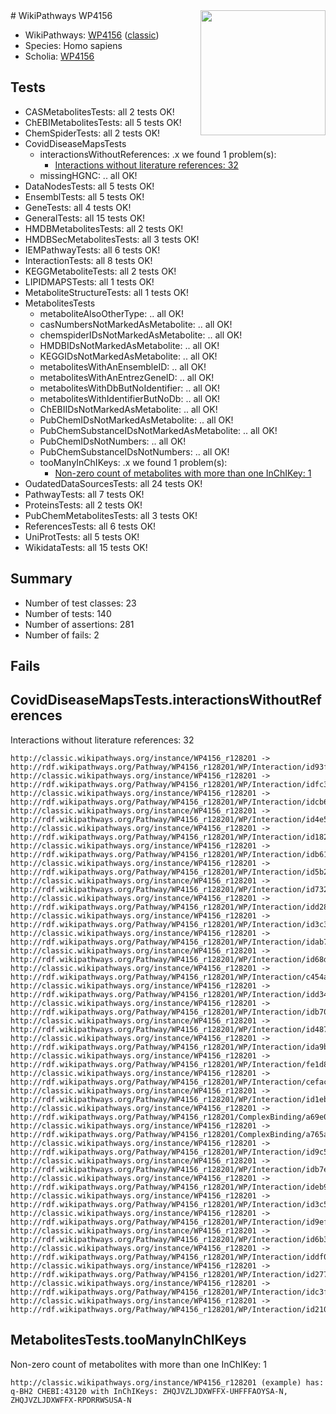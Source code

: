 <img style="float: right; width: 200px" src="https://cms-assets.nporadio.nl/npo3fm/NPO-Serious-Request-Logo-Groen-Ik-Steun-RGB.png" />
# WikiPathways WP4156

* WikiPathways: [WP4156](https://wikipathways.org/pathways/WP4156) ([classic](https://classic.wikipathways.org/instance/WP4156))
* Species: Homo sapiens
* Scholia: [WP4156](https://scholia.toolforge.org/wikipathways/WP4156)
## Tests
* CASMetabolitesTests: all 2 tests OK!
* ChEBIMetabolitesTests: all 5 tests OK!
* ChemSpiderTests: all 2 tests OK!
* CovidDiseaseMapsTests
    * interactionsWithoutReferences: .x we found 1 problem(s):
        * [Interactions without literature references: 32](#9701cd21)
    * missingHGNC: .. all OK!
* DataNodesTests: all 5 tests OK!
* EnsemblTests: all 5 tests OK!
* GeneTests: all 4 tests OK!
* GeneralTests: all 15 tests OK!
* HMDBMetabolitesTests: all 2 tests OK!
* HMDBSecMetabolitesTests: all 3 tests OK!
* IEMPathwayTests: all 6 tests OK!
* InteractionTests: all 8 tests OK!
* KEGGMetaboliteTests: all 2 tests OK!
* LIPIDMAPSTests: all 1 tests OK!
* MetaboliteStructureTests: all 1 tests OK!
* MetabolitesTests
    * metaboliteAlsoOtherType: .. all OK!
    * casNumbersNotMarkedAsMetabolite: .. all OK!
    * chemspiderIDsNotMarkedAsMetabolite: .. all OK!
    * HMDBIDsNotMarkedAsMetabolite: .. all OK!
    * KEGGIDsNotMarkedAsMetabolite: .. all OK!
    * metabolitesWithAnEnsembleID: .. all OK!
    * metabolitesWithAnEntrezGeneID: .. all OK!
    * metabolitesWithDbButNoIdentifier: .. all OK!
    * metabolitesWithIdentifierButNoDb: .. all OK!
    * ChEBIIDsNotMarkedAsMetabolite: .. all OK!
    * PubChemIDsNotMarkedAsMetabolite: .. all OK!
    * PubChemSubstanceIDsNotMarkedAsMetabolite: .. all OK!
    * PubChemIDsNotNumbers: .. all OK!
    * PubChemSubstanceIDsNotNumbers: .. all OK!
    * tooManyInChIKeys: .x we found 1 problem(s):
        * [Non-zero count of metabolites with more than one InChIKey: 1](#a4e4037e)
* OudatedDataSourcesTests: all 24 tests OK!
* PathwayTests: all 7 tests OK!
* ProteinsTests: all 2 tests OK!
* PubChemMetabolitesTests: all 3 tests OK!
* ReferencesTests: all 6 tests OK!
* UniProtTests: all 5 tests OK!
* WikidataTests: all 15 tests OK!


## Summary

* Number of test classes: 23
* Number of tests: 140
* Number of assertions: 281
* Number of fails: 2

## Fails

<a name="9701cd21" />

## CovidDiseaseMapsTests.interactionsWithoutReferences

Interactions without literature references: 32
```
http://classic.wikipathways.org/instance/WP4156_r128201 -> http://rdf.wikipathways.org/Pathway/WP4156_r128201/WP/Interaction/id93f579bc
http://classic.wikipathways.org/instance/WP4156_r128201 -> http://rdf.wikipathways.org/Pathway/WP4156_r128201/WP/Interaction/idfc3d6f39
http://classic.wikipathways.org/instance/WP4156_r128201 -> http://rdf.wikipathways.org/Pathway/WP4156_r128201/WP/Interaction/idcb6f2385
http://classic.wikipathways.org/instance/WP4156_r128201 -> http://rdf.wikipathways.org/Pathway/WP4156_r128201/WP/Interaction/id4e503ef6_2
http://classic.wikipathways.org/instance/WP4156_r128201 -> http://rdf.wikipathways.org/Pathway/WP4156_r128201/WP/Interaction/id1826379
http://classic.wikipathways.org/instance/WP4156_r128201 -> http://rdf.wikipathways.org/Pathway/WP4156_r128201/WP/Interaction/idb61b60ed
http://classic.wikipathways.org/instance/WP4156_r128201 -> http://rdf.wikipathways.org/Pathway/WP4156_r128201/WP/Interaction/id5b2cfbca
http://classic.wikipathways.org/instance/WP4156_r128201 -> http://rdf.wikipathways.org/Pathway/WP4156_r128201/WP/Interaction/id7326c6e
http://classic.wikipathways.org/instance/WP4156_r128201 -> http://rdf.wikipathways.org/Pathway/WP4156_r128201/WP/Interaction/idd28db677
http://classic.wikipathways.org/instance/WP4156_r128201 -> http://rdf.wikipathways.org/Pathway/WP4156_r128201/WP/Interaction/id3c385ad3
http://classic.wikipathways.org/instance/WP4156_r128201 -> http://rdf.wikipathways.org/Pathway/WP4156_r128201/WP/Interaction/idab741d7e
http://classic.wikipathways.org/instance/WP4156_r128201 -> http://rdf.wikipathways.org/Pathway/WP4156_r128201/WP/Interaction/id68d7effb
http://classic.wikipathways.org/instance/WP4156_r128201 -> http://rdf.wikipathways.org/Pathway/WP4156_r128201/WP/Interaction/c454a
http://classic.wikipathways.org/instance/WP4156_r128201 -> http://rdf.wikipathways.org/Pathway/WP4156_r128201/WP/Interaction/idd348c017
http://classic.wikipathways.org/instance/WP4156_r128201 -> http://rdf.wikipathways.org/Pathway/WP4156_r128201/WP/Interaction/idb70c8a5b
http://classic.wikipathways.org/instance/WP4156_r128201 -> http://rdf.wikipathways.org/Pathway/WP4156_r128201/WP/Interaction/id4876ba83
http://classic.wikipathways.org/instance/WP4156_r128201 -> http://rdf.wikipathways.org/Pathway/WP4156_r128201/WP/Interaction/ida9b8e551
http://classic.wikipathways.org/instance/WP4156_r128201 -> http://rdf.wikipathways.org/Pathway/WP4156_r128201/WP/Interaction/fe1d8
http://classic.wikipathways.org/instance/WP4156_r128201 -> http://rdf.wikipathways.org/Pathway/WP4156_r128201/WP/Interaction/cefac
http://classic.wikipathways.org/instance/WP4156_r128201 -> http://rdf.wikipathways.org/Pathway/WP4156_r128201/WP/Interaction/id1eb5096c
http://classic.wikipathways.org/instance/WP4156_r128201 -> http://rdf.wikipathways.org/Pathway/WP4156_r128201/ComplexBinding/a69e0
http://classic.wikipathways.org/instance/WP4156_r128201 -> http://rdf.wikipathways.org/Pathway/WP4156_r128201/ComplexBinding/a765a
http://classic.wikipathways.org/instance/WP4156_r128201 -> http://rdf.wikipathways.org/Pathway/WP4156_r128201/WP/Interaction/id9c5562ef
http://classic.wikipathways.org/instance/WP4156_r128201 -> http://rdf.wikipathways.org/Pathway/WP4156_r128201/WP/Interaction/idb7ed86f6
http://classic.wikipathways.org/instance/WP4156_r128201 -> http://rdf.wikipathways.org/Pathway/WP4156_r128201/WP/Interaction/ideb9fcede
http://classic.wikipathways.org/instance/WP4156_r128201 -> http://rdf.wikipathways.org/Pathway/WP4156_r128201/WP/Interaction/id3c540fa2
http://classic.wikipathways.org/instance/WP4156_r128201 -> http://rdf.wikipathways.org/Pathway/WP4156_r128201/WP/Interaction/id9ef7cfc3
http://classic.wikipathways.org/instance/WP4156_r128201 -> http://rdf.wikipathways.org/Pathway/WP4156_r128201/WP/Interaction/id6b39a446
http://classic.wikipathways.org/instance/WP4156_r128201 -> http://rdf.wikipathways.org/Pathway/WP4156_r128201/WP/Interaction/iddf08bbd6
http://classic.wikipathways.org/instance/WP4156_r128201 -> http://rdf.wikipathways.org/Pathway/WP4156_r128201/WP/Interaction/id277f5b5a
http://classic.wikipathways.org/instance/WP4156_r128201 -> http://rdf.wikipathways.org/Pathway/WP4156_r128201/WP/Interaction/idc3ff3f1c
http://classic.wikipathways.org/instance/WP4156_r128201 -> http://rdf.wikipathways.org/Pathway/WP4156_r128201/WP/Interaction/id210ea6b1
```

<a name="a4e4037e" />

## MetabolitesTests.tooManyInChIKeys

Non-zero count of metabolites with more than one InChIKey: 1
```
http://classic.wikipathways.org/instance/WP4156_r128201 (example) has: q-BH2 CHEBI:43120 with InChIKeys: ZHQJVZLJDXWFFX-UHFFFAOYSA-N, ZHQJVZLJDXWFFX-RPDRRWSUSA-N
```

